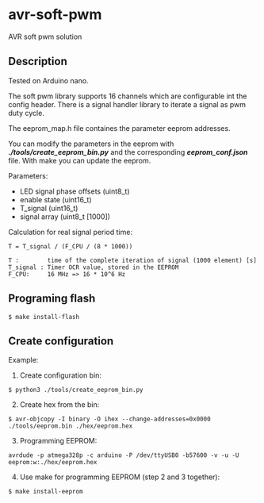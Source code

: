 # avr-soft-pwm
AVR soft pwm solution

## Description
Tested on Arduino nano.

The soft pwm library supports 16 channels which are configurable int the config header.
There is a signal handler library to iterate a signal as pwm duty cycle.

The eeprom_map.h file containes the parameter eeprom addresses.

You can modify the parameters in the eeprom with ***./tools/create_eeprom_bin.py*** and the corresponding ***eeprom_conf.json*** file.
With make you can update the eeprom.

Parameters:
- LED signal phase offsets (uint8_t)
- enable state (uint16_t)
- T_signal (uint16_t)
- signal array (uint8_t [1000])

Calculation for real signal period time:
```
T = T_signal / (F_CPU / (8 * 1000))

T :        time of the complete iteration of signal (1000 element) [s]
T_signal : Timer OCR value, stored in the EEPROM
F_CPU:     16 MHz => 16 * 10^6 Hz

```
## Programing flash
```
$ make install-flash
```

## Create configuration
Example:
1. Create configuration bin:
```
$ python3 ./tools/create_eeprom_bin.py
```

2. Create hex from the bin:
```
$ avr-objcopy -I binary -O ihex --change-addresses=0x0000 ./tools/eeprom.bin ./hex/eeprom.hex
```

3. Programming EEPROM:
```
avrdude -p atmega328p -c arduino -P /dev/ttyUSB0 -b57600 -v -u -U eeprom:w:./hex/eeprom.hex
```

4. Use make for programming EEPROM (step 2 and 3 together):
```
$ make install-eeprom
```
